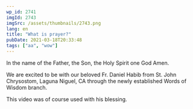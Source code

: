 ```yaml
---
wp_id: 2741
imgId: 2743
imgSrc: /assets/thumbnails/2743.png
lang: en
title: "What is prayer?"
pubDate: 2021-03-18T20:33:48
tags: ["aa", "wow"]
---
```

<!-- page: 6 -->

<p>In the name of the Father, the Son, the Holy Spirit one God Amen.</p>
<p>We are excited to be with our beloved Fr. Daniel Habib from St. John Chrysostom, Laguna Niguel, CA through the newly established Words of Wisdom branch.</p>
<p>This video was of course used with his blessing.</p>
<p>&nbsp;</p>
